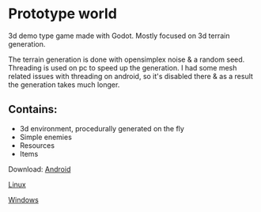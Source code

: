 # Prototype world

3d demo type game made with Godot. Mostly focused on 3d terrain generation.

The terrain generation is done with opensimplex noise & a random seed. Threading is used  on pc to speed up the generation. I had some mesh related issues with threading on android, so it's disabled there & as a result the generation takes much longer.

## Contains:
* 3d environment, procedurally generated on the fly 
* Simple enemies
* Resources
* Items

Download:
[Android](https://play.google.com/store/apps/details?id=org.godotengine.prototypeworld)

[Linux](asdf.dy.fi/public/protoworld.x86_64)

[Windows](asdf.dy.fi/public/protoworld.exe)

